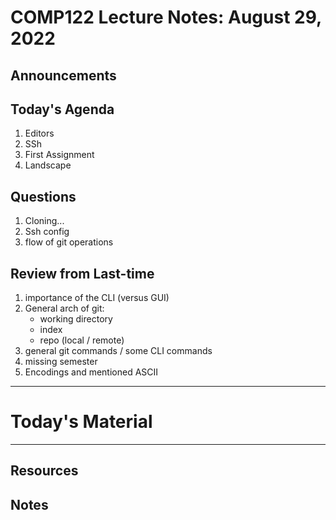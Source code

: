 # COMP122 Lecture Notes: August 29, 2022

## Announcements

## Today's Agenda
   1. Editors
   1. SSh
   1. First Assignment
   1. Landscape

## Questions
   1. Cloning...
   1. Ssh config
   1. flow of git operations

## Review from Last-time
   1. importance of the CLI (versus GUI)
   1. General arch of git:
      - working directory
      - index
      - repo (local / remote)
   1. general git commands / some CLI commands
   1. missing semester
   1. Encodings and mentioned ASCII

---
# Today's Material


---
## Resources
## Notes